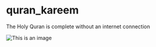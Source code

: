 # quran_kareem

The Holy Quran is complete without an internet connection

![This is an image](https://myoctocat.com/assets/images/base-octocat.svg)

